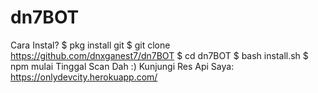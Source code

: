 # dn7BOT
Cara Instal?   $ pkg install git  $ git clone https://github.com/dnxganest7/dn7BOT  $ cd dn7BOT  $ bash install.sh  $ npm mulai  Tinggal Scan Dah :)   Kunjungi Res Api Saya:  https://onlydevcity.herokuapp.com/
